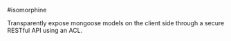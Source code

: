 #isomorphine

Transparently expose mongoose models on the client side through a secure RESTful API using an ACL.